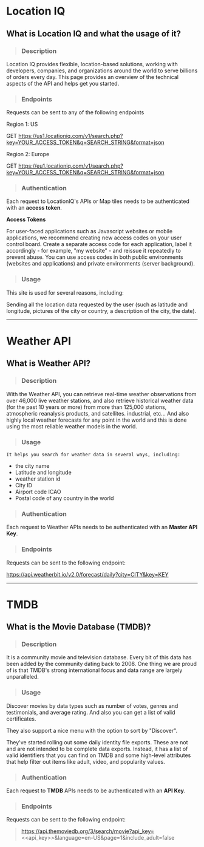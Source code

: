 # **Location IQ** 

## **What is Location IQ and what the usage of it?**

> ### **Description**

Location IQ provides flexible, location-based solutions, working with developers, companies, and organizations around the world to serve billions of orders every day. This page provides an overview of the technical aspects of the API and helps get you started.

> ### **Endpoints**

Requests can be sent to any of the following endpoints

Region 1: US

GET https://us1.locationiq.com/v1/search.php?key=YOUR_ACCESS_TOKEN&q=SEARCH_STRING&format=json

Region 2: Europe

GET https://eu1.locationiq.com/v1/search.php?key=YOUR_ACCESS_TOKEN&q=SEARCH_STRING&format=json


> ### **Authentication**
Each request to LocationIQ's APIs or Map tiles needs to be authenticated with an **access token**.

**Access Tokens**

For user-faced applications such as Javascript websites or mobile applications, we recommend creating new access codes on your user control board. Create a separate access code for each application, label it accordingly - for example, "my website" - and reissue it repeatedly to prevent abuse. You can use access codes in both public environments (websites and applications) and private environments (server background).

> ### **Usage**

This site is used for several reasons, including:

Sending all the location data requested by the user (such as latitude and longitude, pictures of the city or country, a description of the city, the date).

____

# **Weather API**

## **What is Weather API?**

> ### **Description**

With the Weather API, you can retrieve real-time weather observations from over 46,000 live weather stations, and also retrieve historical weather data (for the past 10 years or more) from more than 125,000 stations, atmospheric reanalysis products, and satellites. industrial, etc... And also highly local weather forecasts for any point in the world and this is done using the most reliable weather models in the world.

>### **Usage**

`It helps you search for weather data in several ways, including:`


- the city name
- Latitude and longitude
- weather station id
- City ID
- Airport code ICAO
- Postal code of any country in the world


>### **Authentication**

Each request to Weather APIs needs to be authenticated with an **Master API Key**.

>### **Endpoints**

Requests can be sent to the following endpoint:

https://api.weatherbit.io/v2.0/forecast/daily?city=CITY&key=KEY

____

# **TMDB**

## **What is the Movie Database (TMDB)?**

>### **Description**

It is a community movie and television database. Every bit of this data has been added by the community dating back to 2008.
One thing we are proud of is that TMDB's strong international focus and data range are largely unparalleled.

> ### **Usage**

Discover movies by data types such as number of votes, genres and testimonials, and average rating. And also you can get a list of valid certificates.

They also support a nice menu with the option to sort by "Discover".

They've started rolling out some daily identity file exports. These are not and are not intended to be complete data exports. Instead, it has a list of valid identifiers that you can find on TMDB and some high-level attributes that help filter out items like adult, video, and popularity values.

>### **Authentication**

Each request to **TMDB** APIs needs to be authenticated with an **API Key**.

> ### **Endpoints**

Requests can be sent to the following endpoint:

> https://api.themoviedb.org/3/search/movie?api_key=<<api_key>>&language=en-US&page=1&include_adult=false